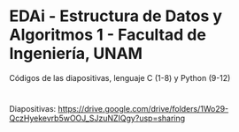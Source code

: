 # EDAi - Estructura de Datos y Algoritmos 1 - Facultad de Ingeniería, UNAM
Códigos de las diapositivas, lenguaje C (1-8) y Python (9-12)
#
Diapositivas: https://drive.google.com/drive/folders/1Wo29-QczHyekevrb5wOOJ_SJzuNZIQgy?usp=sharing
